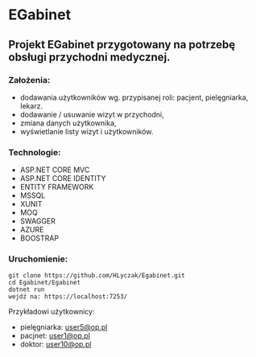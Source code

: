 # EGabinet

## Projekt EGabinet przygotowany na potrzebę obsługi przychodni medycznej. 

### Założenia:
* dodawania użytkowników wg. przypisanej roli:
pacjent, pielęgniarka, lekarz.
* dodawanie / usuwanie wizyt w przychodni,
* zmiana danych użytkownika,
* wyświetlanie listy wizyt i użytkowników.

### Technologie:
* ASP.NET CORE MVC
* ASP.NET CORE IDENTITY
* ENTITY FRAMEWORK
* MSSQL
* XUNIT
* MOQ
* SWAGGER
* AZURE 
* BOOSTRAP

### Uruchomienie:
```
git clone https://github.com/HLyczak/Egabinet.git
cd Egabinet/Egabinet 
dotnet run
wejdź na: https://localhost:7253/
```
Przykładowi użytkownicy:
* pielęgniarka: user5@op.pl
* pacjnet: user1@op.pl
* doktor: user10@op.pl

